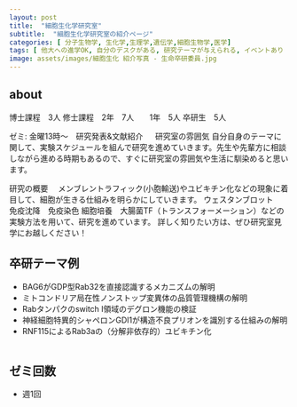 ```yaml
---
layout: post
title:  "細胞生化学研究室"
subtitle:  "細胞生化学研究室の紹介ページ"
categories: [ 分子生物学, 生化学,生理学,遺伝学,細胞生物学,医学]
tags: [ 他大への進学OK, 自分のデスクがある, 研究テーマが与えられる, イベントあり ]
image: assets/images/細胞生化 紹介写真 - 生命卒研委員.jpg
---
```


## about
博士課程　3人
修士課程　2年　7人　　1年　5人
卒研生　5人

ゼミ: 金曜13時〜　研究発表&文献紹介
　
研究室の雰囲気
自分自身のテーマに関して、実験スケジュールを組んで研究を進めていきます。先生や先輩方に相談しながら進める時期もあるので、すぐに研究室の雰囲気や生活に馴染めると思います。

研究の概要　
メンブレントラフィック(小胞輸送)やユビキチン化などの現象に着目して、細胞が生きる仕組みを明らかにしていきます。
ウェスタンブロット　免疫沈降　免疫染色
細胞培養　大腸菌TF（トランスフォーメーション）などの実験方法を用いて、研究を進めています。
詳しく知りたい方は、ぜひ研究室見学にお越しください！

## 卒研テーマ例
- BAG6がGDP型Rab32を直接認識するメカニズムの解明
- ミトコンドリア局在性ノンストップ変異体の品質管理機構の解明
- Rabタンパクのswitch I領域のデグロン機能の検証
- 神経細胞特異的シャペロンGDI1が構造不良プリオンを識別する仕組みの解明
- RNF115によるRab3aの（分解非依存的）ユビキチン化
<br /><br />

## ゼミ回数
- 週1回
<br /><br />
